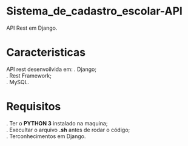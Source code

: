 # Sistema_de_cadastro_escolar-API
 API Rest em Django.
 
# Caracteristicas
 API rest desenvoilvida em:
  . Django;<br>
  . Rest Framework;<br>
  . MySQL.<br>
 
 # Requisitos 
  . Ter o __PYTHON 3__ instalado na maquina;<br>
  . Execultar o arquivo __.sh__ antes de rodar o código;<br>
  . Terconhecimentos em Django.<br>
